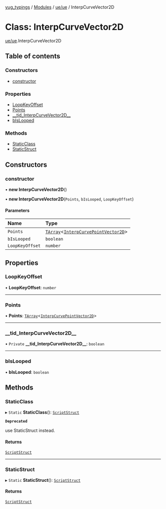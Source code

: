 [yug_typings](../README.md) / [Modules](../modules.md) / [ue/ue](../modules/ue_ue.md) / InterpCurveVector2D

# Class: InterpCurveVector2D

[ue/ue](../modules/ue_ue.md).InterpCurveVector2D

## Table of contents

### Constructors

- [constructor](ue_ue.InterpCurveVector2D.md#constructor)

### Properties

- [LoopKeyOffset](ue_ue.InterpCurveVector2D.md#loopkeyoffset)
- [Points](ue_ue.InterpCurveVector2D.md#points)
- [\_\_tid\_InterpCurveVector2D\_\_](ue_ue.InterpCurveVector2D.md#__tid_interpcurvevector2d__)
- [bIsLooped](ue_ue.InterpCurveVector2D.md#bislooped)

### Methods

- [StaticClass](ue_ue.InterpCurveVector2D.md#staticclass)
- [StaticStruct](ue_ue.InterpCurveVector2D.md#staticstruct)

## Constructors

### constructor

• **new InterpCurveVector2D**()

• **new InterpCurveVector2D**(`Points`, `bIsLooped`, `LoopKeyOffset`)

#### Parameters

| Name | Type |
| :------ | :------ |
| `Points` | [`TArray`](../interfaces/ue_puerts.TArray.md)<[`InterpCurvePointVector2D`](ue_ue.InterpCurvePointVector2D.md)\> |
| `bIsLooped` | `boolean` |
| `LoopKeyOffset` | `number` |

## Properties

### LoopKeyOffset

• **LoopKeyOffset**: `number`

___

### Points

• **Points**: [`TArray`](../interfaces/ue_puerts.TArray.md)<[`InterpCurvePointVector2D`](ue_ue.InterpCurvePointVector2D.md)\>

___

### \_\_tid\_InterpCurveVector2D\_\_

• `Private` **\_\_tid\_InterpCurveVector2D\_\_**: `boolean`

___

### bIsLooped

• **bIsLooped**: `boolean`

## Methods

### StaticClass

▸ `Static` **StaticClass**(): [`ScriptStruct`](ue_ue.ScriptStruct.md)

**`Deprecated`**

use StaticStruct instead.

#### Returns

[`ScriptStruct`](ue_ue.ScriptStruct.md)

___

### StaticStruct

▸ `Static` **StaticStruct**(): [`ScriptStruct`](ue_ue.ScriptStruct.md)

#### Returns

[`ScriptStruct`](ue_ue.ScriptStruct.md)
